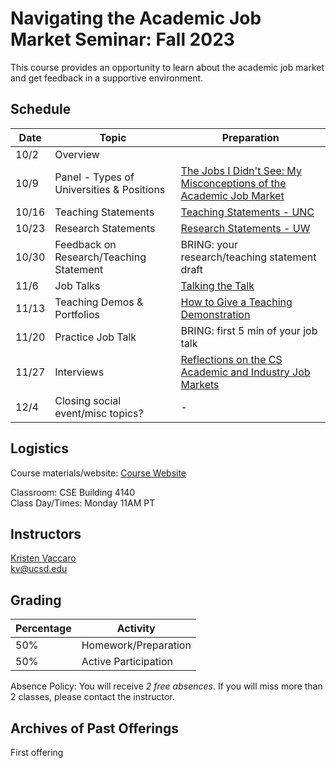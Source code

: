 # Navigating the Academic Job Market Seminar: Fall 2023 

This course provides an opportunity to learn about the academic job market and get feedback in a supportive environment. 

## Schedule

Date | Topic | Preparation
--- | --- | ---
10/2 | Overview |    
10/9 | Panel - Types of Universities & Positions | [The Jobs I Didn't See: My Misconceptions of the Academic Job Market](https://medium.com/bucknell-hci/the-jobs-i-didnt-see-my-misconceptions-of-the-academic-job-market-9cb98b057422) 
10/16 | Teaching Statements | [Teaching Statements - UNC](https://writingcenter.unc.edu/tips-and-tools/teaching-statements/)  
10/23 | Research Statements | [Research Statements - UW](https://careers.uw.edu/wp-content/uploads/sites/25/2016/06/Research-Statements.pdf)   
10/30 | Feedback on Research/Teaching Statement | BRING: your research/teaching statement draft   
11/6 | Job Talks | [Talking the Talk](https://niklaselmqvist.medium.com/talking-the-talk-c5e1fd7a5785)   
11/13 | Teaching Demos & Portfolios | [How to Give a Teaching Demonstration](https://theprofessorisin.com/2012/01/10/how-to-give-a-teaching-demonstration-a-guest-post/)   
11/20 | Practice Job Talk | BRING: first 5 min of your job talk  
11/27 | Interviews | [Reflections on the CS Academic and Industry Job Markets](https://rowanzellers.com/blog/rowan-job-search/)  
12/4 | Closing social event/misc topics? |  - 

<!-- [PDF](https://drive.google.com/file/d/1PTxpD2cex8C1LxpOkxMp_-YHsklVM-OZ/view?usp=sharing)   -->

## Logistics

Course materials/website: [Course Website](https://kristenvaccaro.github.io/hci-seminar)     

Classroom: CSE Building 4140   
Class Day/Times: Monday 11AM PT  

## Instructors

[Kristen Vaccaro](http://kvaccaro.com)  
kv@ucsd.edu  


## Grading

Percentage | Activity
--- | ---
50% | Homework/Preparation  
50% | Active Participation

Absence Policy: You will receive *2 free absences*. If you will miss more than 2 classes, please contact the instructor.


## Archives of Past Offerings
First offering
